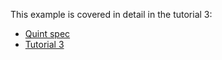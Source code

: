 This example is covered in detail in the tutorial 3:

 - [Quint spec](https://github.com/informalsystems/quint/blob/main/tutorials/lesson3-anatomy/coin.qnt)
 - [Tutorial 3](https://github.com/informalsystems/quint/blob/main/tutorials/lesson3-anatomy/coin.md)
